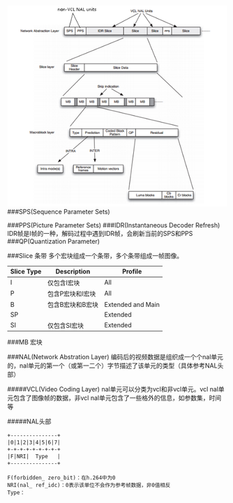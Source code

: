 ![Alt text](overview.png)  
###SPS(Sequence Parameter Sets)

###PPS(Picture Parameter Sets)
###IDR(Instantaneous Decoder Refresh)
IDR帧是I帧的一种，解码过程中遇到IDR帧，会刷新当前的SPS和PPS
###QP(Quantization Parameter)

###Slice 条带
多个宏块组成一个条带，多个条带组成一帧图像。

Slice Type|Description|Profile
----|---- | ----
I|仅包含I宏块|All
P|包含P宏块和I宏块|All
B|包含B宏块和B宏块|Extended and Main
SP| |Extended
SI|仅包含SI宏块|Extended

###MB 宏块


###NAL(Network Abstration Layer)
编码后的视频数据是组织成一个个nal单元的，nal单元的第一个（或第一二个）字节描述了该单元的类型（具体参考NAL头部）

#####VCL(Video Coding Layer)
 nal单元可以分类为vcl和非vcl单元。vcl nal单元包含了图像帧的数据，非vcl nal单元包含了一些格外的信息，如参数集，时间等

#####NAL头部
```
+---------------+
|0|1|2|3|4|5|6|7|
+-+-+-+-+-+-+-+-+
|F|NRI|  Type   |
+---------------+

F(forbidden_ zero_bit)：在h.264中为0
NRI(nal_ ref_idc)：0表示该单位不会作为参考帧数据，非0值相反
Type：
```